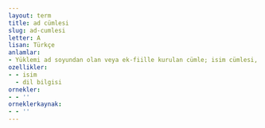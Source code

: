 ```yaml
---
layout: term
title: ad cümlesi
slug: ad-cumlesi
letter: A
lisan: Türkçe
anlamlar:
- Yüklemi ad soyundan olan veya ek-fiille kurulan cümle; isim cümlesi, ad tümcesi
ozellikler:
- - isim
  - dil bilgisi
ornekler:
- - ''
orneklerkaynak:
- - ''
---
```

